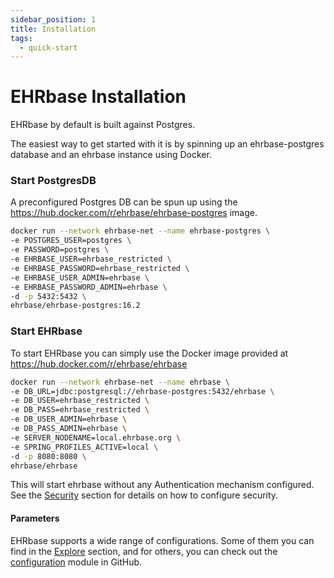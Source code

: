 ```yaml
---
sidebar_position: 1
title: Installation
tags: 
  - quick-start
---
```


# EHRbase Installation

EHRbase by default is built against Postgres.

The easiest way to get started with it is by spinning up an ehrbase-postgres database and an ehrbase instance using Docker.

### Start PostgresDB

A preconfigured Postgres DB can be spun up using the https://hub.docker.com/r/ehrbase/ehrbase-postgres image.

```bash
docker run --network ehrbase-net --name ehrbase-postgres \
-e POSTGRES_USER=postgres \
-e PASSWORD=postgres \
-e EHRBASE_USER=ehrbase_restricted \
-e EHRBASE_PASSWORD=ehrbase_restricted \
-e EHRBASE_USER_ADMIN=ehrbase \
-e EHRBASE_PASSWORD_ADMIN=ehrbase \
-d -p 5432:5432 \
ehrbase/ehrbase-postgres:16.2
```

### Start EHRbase

To start EHRbase you can simply use the Docker image provided at https://hub.docker.com/r/ehrbase/ehrbase

```bash
docker run --network ehrbase-net --name ehrbase \
-e DB_URL=jdbc:postgresql://ehrbase-postgres:5432/ehrbase \
-e DB_USER=ehrbase_restricted \
-e DB_PASS=ehrbase_restricted \
-e DB_USER_ADMIN=ehrbase \
-e DB_PASS_ADMIN=ehrbase \
-e SERVER_NODENAME=local.ehrbase.org \
-e SPRING_PROFILES_ACTIVE=local \
-d -p 8080:8080 \
ehrbase/ehrbase
```

This will start ehrbase without any Authentication mechanism configured. See the [Security](03-Explore/04-Security.md) section for details on how to configure security.

#### Parameters

EHRbase supports a wide range of configurations. Some of them you can find in the [Explore](/docs/category/explore) section, and for others, you can check out the [configuration](https://github.com/ehrbase/ehrbase/tree/develop/configuration) module in GitHub.
